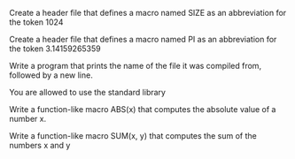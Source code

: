 Create a header file that defines a macro named SIZE as an abbreviation for the token 1024

Create a header file that defines a macro named PI as an abbreviation for the token 3.14159265359

Write a program that prints the name of the file it was compiled from, followed by a new line.

You are allowed to use the standard library

Write a function-like macro ABS(x) that computes the absolute value of a number x.

Write a function-like macro SUM(x, y) that computes the sum of the numbers x and y
